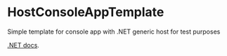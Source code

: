 # HostConsoleAppTemplate
Simple template for console app with .NET generic host for test purposes

[.NET docs](https://docs.microsoft.com/en-us/aspnet/core/fundamentals/host/generic-host).
